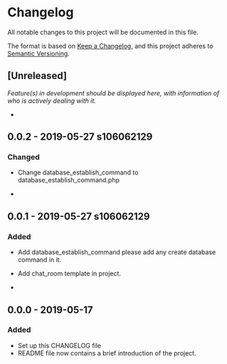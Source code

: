 # Changelog
All notable changes to this project will be documented in this file.

The format is based on [Keep a Changelog](https://keepachangelog.com/en/1.0.0/),
and this project adheres to [Semantic Versioning](https://semver.org/spec/v2.0.0.html).

## [Unreleased]  
*Feature(s) in development should be displayed here, with information of who is actively dealing with it.*  

- 
## 0.0.2 - 2019-05-27 s106062129
### Changed
- Change database\_establish\_command to database\_establish\_command.php

- 
## 0.0.1 - 2019-05-27 s106062129
### Added
- Add database\_establish\_command please add any create database command in it.
- Add chat\_room template in project.

- 
## 0.0.0 - 2019-05-17
### Added
- Set up this CHANGELOG file
- README file now contains a brief introduction of the project.

